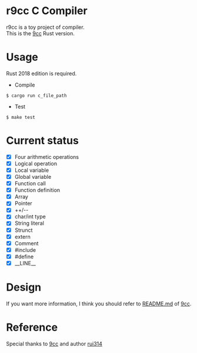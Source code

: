 r9cc C Compiler
===============

r9cc is a toy project of compiler.  
This is the [9cc](https://github.com/rui314/9cc) Rust version.

# Usage
Rust 2018 edition is required.

- Compile

```
$ cargo run c_file_path
```

- Test

```
$ make test
```

# Current status
- [x] Four arithmetic operations
- [x] Logical operation  
- [x] Local variable
- [x] Global variable
- [x] Function call 
- [x] Function definition
- [x] Array
- [x] Pointer
- [x] ++/--
- [x] char/int type
- [x] String literal
- [x] Strunct
- [x] extern
- [x] Comment
- [x] #include
- [x] #define
- [x] \_\_LINE\_\_

# Design
If you want more information, I think you should refer to [README.md](https://github.com/rui314/9cc/blob/master/README.md) of [9cc](https://github.com/rui314/9cc).

# Reference
Special thanks to [9cc](https://github.com/rui314/9cc) and author [rui314](https://github.com/rui314)
